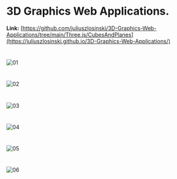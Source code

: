 # 3D Graphics Web Applications.
**Link:** [https://github.com/juliuszlosinski/3D-Graphics-Web-Applications/tree/main/Three.js/CubesAndPlanes](https://juliuszlosinski.github.io/3D-Graphics-Web-Applications/)
#
![01](https://github.com/juliuszlosinski/3D-Graphics-Web-Applications/assets/72278818/d0c581ab-aa37-4132-adde-da344ddd9ea5)
#
![02](https://github.com/juliuszlosinski/3D-Graphics-Web-Applications/assets/72278818/e7db9d06-83e4-40b7-9ff0-d03c09d74444)
#
![03](https://github.com/juliuszlosinski/3D-Graphics-Web-Applications/assets/72278818/cf9d44b1-1207-4531-90cc-7f054ec2b6a8)
#
![04](https://github.com/juliuszlosinski/3D-Graphics-Web-Applications/assets/72278818/714c5f79-7001-4b49-a0bd-3b34ead8911c)
#
![05](https://github.com/juliuszlosinski/3D-Graphics-Web-Applications/assets/72278818/2a263c75-81b9-445c-968e-40564368a6c3)
#
![06](https://github.com/juliuszlosinski/3D-Graphics-Web-Applications/assets/72278818/0cfc4c61-ccf0-41d4-8d82-01bc9eac6fcf)
